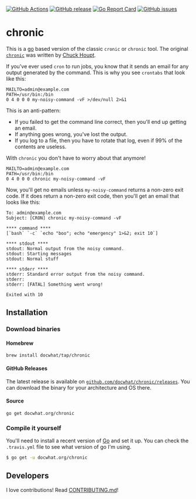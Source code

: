 [![GitHub Actions](https://github.com/docwhat/chronic/workflows/release/badge.svg)](https://github.com/docwhat/chronic/actions?workflow=release) [![GitHub release](https://img.shields.io/github/release/docwhat/chronic.svg)](https://github.com/docwhat/chronic/releases) [![Go Report Card](https://goreportcard.com/badge/github.com/docwhat/chronic)](https://goreportcard.com/report/github.com/docwhat/chronic) [![GitHub issues](https://img.shields.io/github/issues/docwhat/chronic.svg)](https://github.com/docwhat/chronic/issues)

# chronic

This is a [go](https://golang.org/) based version of the classic `cronic` or `chronic` tool. The original [`chronic`](http://habilis.net/cronic/) was written by [Chuck Houpt](http://habilis.net/chuck/).

If you've ever used `cron` to run jobs, you know that it sends an email for any output generated by the command. This is why you see `crontabs` that look like this:

    MAILTO=admin@example.com
    PATH=/usr/bin:/bin
    0 4 0 0 0 my-noisy-command -vF >/dev/null 2>&1

This is an anti-pattern:

-   If you failed to get the command line correct, then you'll end up getting an email.
-   If anything goes wrong, you've lost the output.
-   If you log to a file, then you have to rotate that log, even if 99% of the contents are useless.

With `chronic` you don't have to worry about that anymore!

    MAILTO=admin@example.com
    PATH=/usr/bin:/bin
    0 4 0 0 0 chronic my-noisy-command -vF

Now, you'll get no emails unless `my-noisy-command` returns a non-zero exit code. If it does return a non-zero exit code, then you'll get an email that looks like this:

    To: admin@example.com
    Subject: [CRON] chronic my-noisy-command -vF

    **** command ****
    [`bash` `-c` `echo "boo"; echo "emergency" 1>&2; exit 10`]

    **** stdout ****
    stdout: Normal output from the noisy command.
    stdout: Starting messages
    stdout: Normal stuff

    **** stderr ****
    stderr: Standard error output from the noisy command.
    stderr:
    stderr: [FATAL] Something went wrong!

    Exited with 10

## Installation

### Download binaries

#### Homebrew

```console
brew install docwhat/tap/chronic
```

#### GitHub Releases

The latest release is available on [`github.com/docwhat/chronic/releases`](https://github.com/docwhat/chronic/releases). You can download the binary for your architecture and OS there.

#### Source

```console
go get docwhat.org/chronic
```

### Compile it yourself

You'll need to install a recent version of [Go](https://golang.org/) and set it up. You can check the `.travis.yml` file to see what version of go I'm using.

```.sh
$ go get -u docwhat.org/chronic
```

## Developers

I love contributions! Read [CONTRIBUTING.md](CONTRIBUTING.md)!

